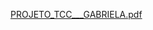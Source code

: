 [PROJETO_TCC___GABRIELA.pdf](https://github.com/dovgab/dovgab/files/13928069/PROJETO_TCC___GABRIELA.pdf)
